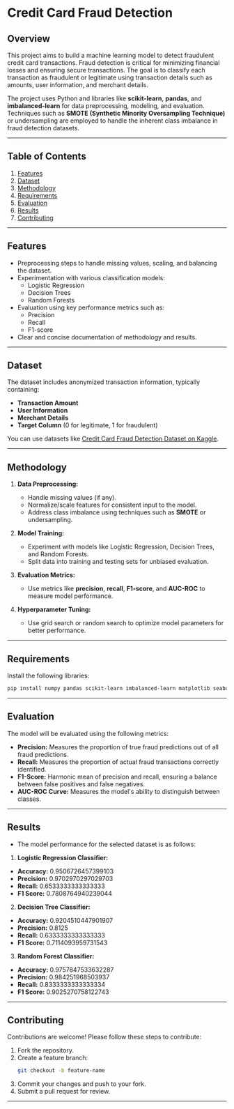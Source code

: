 # Credit Card Fraud Detection

## Overview
This project aims to build a machine learning model to detect fraudulent credit card transactions. Fraud detection is critical for minimizing financial losses and ensuring secure transactions. The goal is to classify each transaction as fraudulent or legitimate using transaction details such as amounts, user information, and merchant details.

The project uses Python and libraries like **scikit-learn**, **pandas**, and **imbalanced-learn** for data preprocessing, modeling, and evaluation. Techniques such as **SMOTE (Synthetic Minority Oversampling Technique)** or undersampling are employed to handle the inherent class imbalance in fraud detection datasets.

---

## Table of Contents
1. [Features](#features)
2. [Dataset](#dataset)
3. [Methodology](#methodology)
4. [Requirements](#requirements)
5. [Evaluation](#evaluation)
6. [Results](#results)
7. [Contributing](#contributing)

---

## Features
- Preprocessing steps to handle missing values, scaling, and balancing the dataset.
- Experimentation with various classification models:
  - Logistic Regression
  - Decision Trees
  - Random Forests
- Evaluation using key performance metrics such as:
  - Precision
  - Recall
  - F1-score
- Clear and concise documentation of methodology and results.

---

## Dataset
The dataset includes anonymized transaction information, typically containing:
- **Transaction Amount**
- **User Information**
- **Merchant Details**
- **Target Column** (0 for legitimate, 1 for fraudulent)

You can use datasets like [Credit Card Fraud Detection Dataset on Kaggle](https://www.kaggle.com/datasets/kartik2112/fraud-detection).

---

## Methodology
1. **Data Preprocessing:**
   - Handle missing values (if any).
   - Normalize/scale features for consistent input to the model.
   - Address class imbalance using techniques such as **SMOTE** or undersampling.

2. **Model Training:**
   - Experiment with models like Logistic Regression, Decision Trees, and Random Forests.
   - Split data into training and testing sets for unbiased evaluation.

3. **Evaluation Metrics:**
   - Use metrics like **precision**, **recall**, **F1-score**, and **AUC-ROC** to measure model performance.

4. **Hyperparameter Tuning:**
   - Use grid search or random search to optimize model parameters for better performance.

---

## Requirements
Install the following libraries:
```bash
pip install numpy pandas scikit-learn imbalanced-learn matplotlib seaborn
```

---


## Evaluation
The model will be evaluated using the following metrics:
- **Precision:** Measures the proportion of true fraud predictions out of all fraud predictions.
- **Recall:** Measures the proportion of actual fraud transactions correctly identified.
- **F1-Score:** Harmonic mean of precision and recall, ensuring a balance between false positives and false negatives.
- **AUC-ROC Curve:** Measures the model's ability to distinguish between classes.

---

## Results
- The model performance for the selected dataset is as follows:
1. **Logistic Regression Classifier:**
- **Accuracy:** 0.9506726457399103
- **Precision:** 0.9702970297029703
- **Recall:** 0.6533333333333333
- **F1 Score:** 0.7808764940239044

2. **Decision Tree Classifier:**
- **Accuracy:** 0.9204510447901907
- **Precision:** 0.8125
- **Recall:** 0.6333333333333333
- **F1 Score:** 0.7114093959731543

3. **Random Forest Classifier:**
- **Accuracy:** 0.9757847533632287
- **Precision:** 0.984251968503937
- **Recall:** 0.8333333333333334
- **F1 Score:** 0.9025270758122743
---

## Contributing
Contributions are welcome! Please follow these steps to contribute:
1. Fork the repository.
2. Create a feature branch:
   ```bash
   git checkout -b feature-name
   ```
3. Commit your changes and push to your fork.
4. Submit a pull request for review.

---
